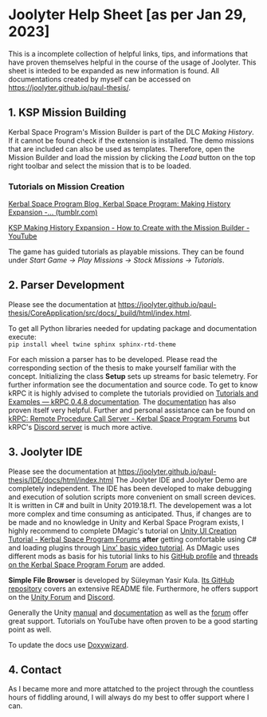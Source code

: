 # Joolyter Help Sheet [as per Jan 29, 2023]
This is a incomplete collection of helpful links, tips, and informations that have proven themselves helpful in the course of the usage of Joolyter. This sheet is inteded to be expanded as new information is found.
All documentations created by myself can be accessed on https://joolyter.github.io/paul-thesis/.

## 1. KSP Mission Building
Kerbal Space Program's Mission Builder is part of the DLC *Making History*. If it cannot be found check if the extension is installed.
The demo missions that are included can also be used as templates. Therefore, open the Mission Builder and load the mission by clicking the *Load* button on the top right toolbar and select the mission that is to be loaded.

### Tutorials on Mission Creation
[Kerbal Space Program Blog, Kerbal Space Program: Making History Expansion -... (tumblr.com)](https://kerbaldevteam.tumblr.com/post/171138611984/kerbal-space-program-making-history-expansion)

[KSP Making History Expansion - How to Create with the Mission Builder - YouTube](https://www.youtube.com/watch?v=xyR0iNr-Uug)

The game has guided tutorials as playable missions. They can be found under *Start Game  ->  Play Missions  ->  Stock Missions  ->  Tutorials*.

## 2. Parser Development
Please see the documentation at https://joolyter.github.io/paul-thesis/CoreApplication/src/docs/_build/html/index.html.

To get all Python libraries needed for updating package and documentation execute: \
```pip install wheel twine sphinx sphinx-rtd-theme```

For each mission a parser has to be developed. Please read the corresponding section of the thesis to make yourself familiar with the concept.
Initializing the class **Setup** sets up streams for basic telemetry. For further information see the documentation and source code. 
To get to know kRPC it is highly advised to complete the tutorials providied on [Tutorials and Examples — kRPC 0.4.8 documentation](https://krpc.github.io/krpc/tutorials.html).
The [documentation](https://krpc.github.io/krpc/python.html) has also proven itself very helpful.
Further and personal assistance can be found on [kRPC: Remote Procedure Call Server  - Kerbal Space Program Forums](https://forum.kerbalspaceprogram.com/index.php?/topic/130742-15x-to-122-krpc-control-the-game-using-c-c-java-lua-python-ruby-haskell-c-arduino-v048-28th-october-2018/) but kRPC's [Discord server](https://discord.gg/c8c36UM) is much more active.

## 3. Joolyter IDE
Please see the documentation at https://joolyter.github.io/paul-thesis/IDE/docs/html/index.html
The Joolyter IDE and Joolyter Demo are completely independent. The IDE has been developed to make debugging and execution of solution scripts more convenient on small screen devices. It is written in C# and built in Unity 2019.18.f1.
The developement was a lot more complex and time consuming as anticipated. Thus, if changes are to be made and no knowledge in Unity and Kerbal Space Program exists, I highly recommend to complete DMagic's tutorial on [Unity UI Creation Tutorial - Kerbal Space Program Forums](https://forum.kerbalspaceprogram.com/index.php?/topic/151354-unity-ui-creation-tutorial/) **after** getting comfortable using C# and loading plugins through [Linx' basic video tutorial](https://www.youtube.com/watch?v=i0I7MhOM7mg).
As DMagic uses different mods as basis for his tutorial links to his [GitHub profile](https://github.com/DMagic1) and [threads on the Kerbal Space Program Forum](https://forum.kerbalspaceprogram.com/index.php?/profile/57416-dmagic/content/&type=forums_topic&change_section=1) are added.

**Simple File Browser** is developed by Süleyman Yasir Kula. [Its GitHub repository](https://github.com/yasirkula/UnitySimpleFileBrowser) covers an extensive README file. Furthermore, he offers support on the [Unity Forum](https://forum.unity.com/threads/simple-file-browser-open-source.441908/) and [Discord](https://discord.gg/UJJt549AaV).

Generally the Unity [manual](https://docs.unity3d.com/2019.4/Documentation/Manual/index.html) and [documentation](https://docs.unity3d.com/2019.4/Documentation/ScriptReference/index.html) as well as the [forum](https://forum.unity.com/) offer great support. Tutorials on YouTube have often proven to be a good starting point as well.

To update the docs use [Doxywizard](https://doxygen.nl/manual/doxywizard_usage.html).

## 4. Contact
As I became more and more attatched to the project through the countless hours of fiddling around, I will always do my best to offer support where I can.
